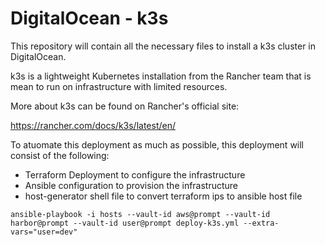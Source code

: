 # DigitalOcean - k3s

This repository will contain all the necessary files to install a k3s cluster in DigitalOcean.

k3s is a lightweight Kubernetes installation from the Rancher team that is mean to run on infrastructure with limited resources.

More about k3s can be found on Rancher's official site:

https://rancher.com/docs/k3s/latest/en/

To atuomate this deployment as much as possible, this deployment will consist of the following:

* Terraform Deployment to configure the infrastructure
* Ansible configuration to provision the infrastructure
* host-generator shell file to convert terraform ips to ansible host file

`ansible-playbook -i hosts --vault-id aws@prompt --vault-id harbor@prompt --vault-id user@prompt deploy-k3s.yml --extra-vars="user=dev"`